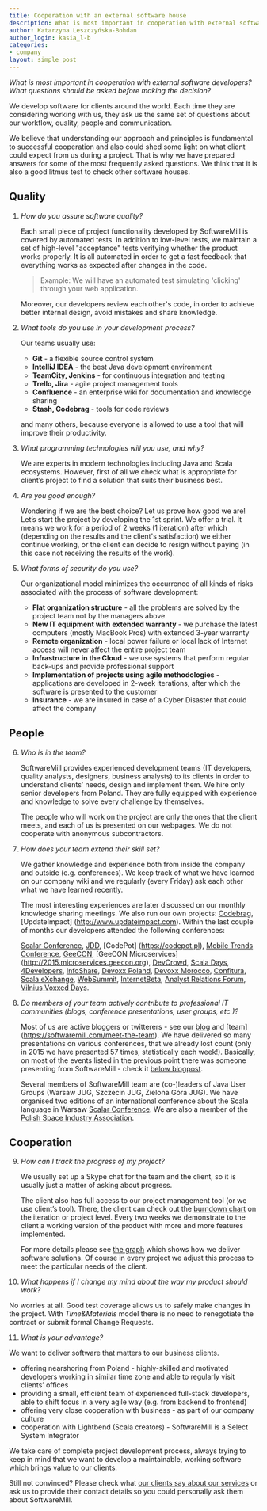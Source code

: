```yaml
---
title: Cooperation with an external software house
description: What is most important in cooperation with external software developers?
author: Katarzyna Leszczyńska-Bohdan
author_login: kasia_l-b
categories:
- company
layout: simple_post
---
```


_What is most important in cooperation with external software developers? What questions should be asked before making the decision?_

We develop software for clients around the world. Each time they are considering working with us, they ask us the same set of questions about our workflow, quality, people and communication. 

We believe that understanding our approach and principles is fundamental to successful cooperation and also could shed some light on what client could expect from us during a project.
That is why we have prepared answers for some of the most frequently asked questions. We think that it is also a good litmus test to check other software houses.

## Quality

1. _How do you assure software quality?_

   Each small piece of project functionality developed by SoftwareMill is covered by automated tests. In addition to low-level tests, 
   we maintain a set of high-level "acceptance" tests verifying whether the product works properly. It is all automated in order to get a fast feedback 
   that everything works as expected after changes in the code.

   > Example: We will have an automated test simulating 'clicking' through your web application.

   Moreover, our developers review each other's code, in order to achieve better internal design, avoid mistakes and share knowledge.

2. _What tools do you use in your development process?_

   Our teams usually use:
   - **Git** - a flexible source control system
   - **IntelliJ IDEA** - the best Java development environment
   - **TeamCity, Jenkins** - for continuous integration and testing
   - **Trello, Jira** - agile project management tools
   - **Confluence** - an enterprise wiki for documentation and knowledge sharing
   - **Stash, Codebrag** - tools for code reviews 

   and many others, because everyone is allowed to use a tool that will improve their productivity.

3. _What programming technologies will you use, and why?_

   We are experts in modern technologies including Java and Scala ecosystems. However, first of all we check what is appropriate for client’s project to find a solution that suits their business best.

4. _Are you good enough?_

   Wondering if we are the best choice? Let us prove how good we are! Let’s start the project by developing the 1st sprint. We offer a trial. It means we work for a period of 2 weeks (1 iteration) after which (depending on the results and the client's satisfaction) we either continue working, or the client can decide to resign without paying (in this case not receiving the results of the work).


5. _What forms of security do you use?_

   Our organizational model minimizes the occurrence of all kinds of risks associated with the process of software development:

   + **Flat organization structure** - all the problems are solved by the project team not by the managers above
   + **New IT equipment with extended warranty** - we purchase the latest computers (mostly MacBook Pros) with extended 3-year warranty
   + **Remote organization** - local power failure or local lack of Internet access will never affect the entire project team
   + **Infrastructure in the Cloud** - we use systems that perform regular back-ups and provide professional support
   + **Implementation of projects using agile methodologies** - applications are developed in 2-week iterations, after which the software is presented to the customer
   + **Insurance** - we are insured in case of a Cyber Disaster that could affect the company


## People

6. _Who is in the team?_

   SoftwareMill provides experienced development teams (IT developers, quality analysts, designers, business analysts) to its clients in order to understand clients’ needs, design and implement them.
   We hire only senior developers from Poland. They are fully equipped with experience and knowledge to solve every challenge by themselves.
   
   The people who will work on the project are only the ones that the client meets, and each of us is presented on our webpages. We do not cooperate with anonymous subcontractors.

7. _How does your team extend their skill set?_

   We gather knowledge and experience both from inside the company and outside (e.g. conferences).
   We keep track of what we have learned on our company wiki and we regularly
   (every Friday) ask each other what we have learned recently. 
   
   The most interesting experiences are later discussed on our monthly knowledge sharing meetings.
   We also run our own projects: [Codebrag](http://codebrag.com), [UpdateImpact] (http://www.updateimpact.com).
   Within the last couple of months our developers attended the following conferences:

   [Scalar Conference](http://scalar-conf.com), [JDD](http://15.jdd.org.pl), [CodePot] (https://codepot.pl), [Mobile Trends Conference](http://www.2016.mobiletrends.pl),
   [GeeCON](http://2015.geecon.org), [GeeCON Microservices] (http://2015.microservices.geecon.org), [DevCrowd](http://2015.devcrowd.pl), [Scala Days](http://scaladays.org), 
   [4Developers](http://www.4developers.org.pl/pl), [InfoShare](http://www.infoshare.pl), [Devoxx Poland](http://devoxx.pl), [Devoxx Morocco](http://devoxx.ma/en), 
   [Confitura](http://2015.confitura.pl), [Scala eXchange](https://skillsmatter.com/conferences/6862-scala-exchange-2015), [WebSummit](https://websummit.net), 
   [InternetBeta](http://internetbeta.pl), [Analyst Relations Forum](http://analystrelationsforum.com), [Vilnius Voxxed Days](http://voxxeddays.com/vilnius15).

8. _Do members of your team actively contribute to professional IT communities (blogs, conference presentations, user groups, etc.)?_

   Most of us are active bloggers or twitterers - see our [blog](https://softwaremill.com/blog)
   and [team] (https://softwaremill.com/meet-the-team).
   We have delivered so many presentations on various conferences, that we already lost count (only in 2015 we have presented 57 times, statistically each week!). 
   Basically, on most of the events listed in the previous point there was someone presenting from SoftwareMill - check it [below blogpost](http://softwaremill.com/blog).
   
   Several members of SoftwareMill team are (co-)leaders of Java User Groups (Warsaw JUG, Szczecin JUG, Zielona Góra JUG).
   We have organised two editions of an international conference about the Scala language in Warsaw [Scalar Conference](http://scalar-conf.com).
   We are also a member of the [Polish Space Industry Association](http://space.biz.pl/main).

## Cooperation

9. _How can I track the progress of my project?_

   We usually set up a Skype chat for the team and the client, so it is usually just a matter of asking about progress.
   
   The client also has full access to our project management tool (or we use client’s tool). There, the client can check out 
   the [burndown chart](http://en.wikipedia.org/wiki/Burn_down_chart) on the iteration or project level. Every two weeks 
   we demonstrate to the client a working version of the product with more and more features implemented.
   
   For more details please see [the graph](https://softwaremill.com/services/) which shows how we deliver software solutions.
   Of course in every project we adjust this process to meet the particular needs of the client.

10. _What happens if I change my mind about the way my product should work?_

   No worries at all. Good test coverage allows us to safely make changes in the project.
   With _Time&Materials_ model there is no need to renegotiate the contract or submit formal Change Requests.


11. _What is your advantage?_

   We want to deliver software that matters to our business clients.
   + offering nearshoring from Poland - highly-skilled and motivated developers working in similar time zone and able to regularly visit clients’ offices
   + providing a small, efficient team of experienced full-stack developers, able to shift focus in a very agile way (e.g. from backend to frontend)
   + offering very close cooperation with business - as part of our company culture
   + cooperation with Lightbend (Scala creators) -  SoftwareMill is a Select System Integrator


We take care of complete project development process, always trying to keep in mind that we want to develop a maintainable, working software which brings value to our clients.

Still not convinced? Please check what [our clients say about our services](https://softwaremill.com/portfolio#quotes) or ask us to provide their contact details 
so you could personally ask them about SoftwareMill.
